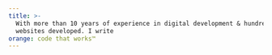 ```yaml
---
title: >-
  With more than 10 years of experience in digital development & hundreds of
  websites developed. I write
orange: code that works™
---
```


